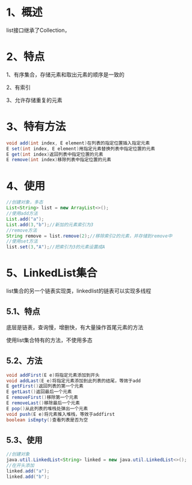 # 1、概述

list接口继承了Collection，

# 2、特点

1、有序集合，存储元素和取出元素的顺序是一致的

2、有索引

3、允许存储重复的元素

# 3、特有方法

```java
void add(int index, E element)在列表的指定位置插入指定元素
E set(int index, E element)用指定元素替换列表中指定位置的元素
E get(int index)返回列表中指定位置的元素
E remove(int index)移除列表中指定位置的元素
```

# 4、使用

```java
//创建对象，多态
List<String> list = new ArrayList<>();
//使用add方法
List.add("a");
List.add(3,"b");//新加的元素索引为3
//remove方法
String remove = list.remove(2);//移除索引2的元素，并存储到remove中
//使用set方法
list.set(3,"A");//把索引为3的元素设置成A
```

# 5、LinkedList集合

list集合的另一个链表实现类，linkedlist的链表可以实现多线程

## 5.1、特点

底层是链表，查询慢，增删快，有大量操作首尾元素的方法

使用list集合特有的方法，不使用多态

## 5.2、方法

```java
void addFirst(E e)将指定元素添加到开头
void addLast(E e)将指定元素添加到此列表的结尾，等效于add
E getFirst()返回列表的第一个元素
E getLast()返回最后一个元素
E removeFirst()移除第一个元素
E removeLast()移除最后一个元素
E pop()从此列表的堆栈处弹出一个元素
void push(E e)将元素推入堆栈，等效于addfirst
boolean isEmpty()查看列表是否为空
```

## 5.3、使用

```java
//创建对象
java.util.LinkedList<String> linked = new java.util.LinkedList<>();
//在开头添加
linked.add("a");
linked.add("b");
```

